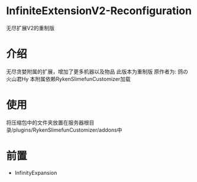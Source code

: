 # InfiniteExtensionV2-Reconfiguration
无尽扩展V2的重制版
# 介绍
无尽贪婪附属的扩展，增加了更多机器以及物品
此版本为重制版
原作者为: 鸽の火山君Hy
本附属依赖RykenSlimefunCustomizer加载
# 使用
将压缩包中的文件夹放置在服务器根目录/plugins/RykenSlimefunCustomizer/addons中
# 前置
- InfinityExpansion